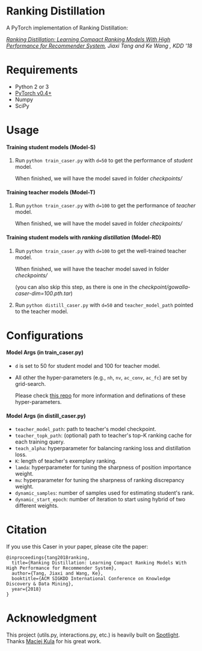 # Ranking Distillation

A PyTorch implementation of Ranking Distillation:

*[Ranking Distillation: Learning Compact Ranking Models With High Performance for Recommender System](http://www.sfu.ca/~jiaxit/resources/kdd18ranking.pdf), Jiaxi Tang and Ke Wang , KDD '18*

# Requirements

- Python 2 or 3
- [PyTorch v0.4+](https://github.com/pytorch/pytorch)
- Numpy
- SciPy

# Usage

#### Training student models (Model-S)

1. Run <code>python train_caser.py</code> with <code>d=50</code> to get the performance of *student* model.

   When finished, we will have the model saved in folder *checkpoints/*

#### Training teacher models (Model-T)

1. Run <code>python train_caser.py</code> with <code>d=100</code> to get the performance of *teacher* model.

   When finished, we will have the model saved in folder *checkpoints/*

#### Training student models with *ranking distillation* (Model-RD)

1. Run <code>python train_caser.py</code> with <code>d=100</code> to get the well-trained teacher model.

   When finished, we will have the teacher model saved in folder *checkpoints/*

   (you can also skip this step, as there is one in the *checkpoint/gowalla-caser-dim=100.pth.tar*)

2. Run <code>python distill_caser.py</code> with <code>d=50</code> and <code>teacher_model_path</code> pointed to the teacher model.

# Configurations

#### Model Args (in train_caser.py)

- <code>d</code> is set to 50 for student model and 100 for teacher model.

- All other the hyper-parameters (e.g., <code>nh</code>, <code>nv</code>, <code>ac_conv</code>, <code>ac_fc</code>) are set by grid-search.

  Please check [this repo](https://github.com/graytowne/caser_pytorch) for more information and definations of these hyper-parameters.

#### Model Args (in distill_caser.py)

- <code>teacher_model_path</code>: path to teacher's model checkpoint.
- <code>teacher_topk_path</code>: (optional) path to teacher's top-K ranking cache for each training query.
- <code>teach_alpha</code>:  hyperparameter for balancing ranking loss and distillation loss.
- <code>K</code>: length of teacher's exemplary ranking.
- <code>lamda</code>: hyperparameter for tuning the sharpness of position importance weight.
- <code>mu</code>: hyperparameter for tuning the sharpness of ranking discrepancy weight.
- <code>dynamic_samples</code>: number of samples used for estimating student's rank.
- <code>dynamic_start_epoch</code>: number of iteration to start using hybrid of two different weights.

# Citation

If you use this Caser in your paper, please cite the paper:

```
@inproceedings{tang2018ranking,
  title={Ranking Distillation: Learning Compact Ranking Models With High Performance for Recommender System},
  author={Tang, Jiaxi and Wang, Ke},
  booktitle={ACM SIGKDD International Conference on Knowledge Discovery & Data Mining},
  year={2018}
}
```

# Acknowledgment

This project (utils.py, interactions.py, etc.) is heavily built on [Spotlight](https://github.com/maciejkula/spotlight). Thanks [Maciej Kula](https://github.com/maciejkula) for his great work.

